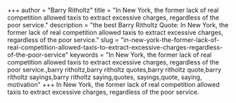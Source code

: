 +++
author = "Barry Ritholtz"
title = "In New York, the former lack of real competition allowed taxis to extract excessive charges, regardless of the poor service."
description = "the best Barry Ritholtz Quote: In New York, the former lack of real competition allowed taxis to extract excessive charges, regardless of the poor service."
slug = "in-new-york-the-former-lack-of-real-competition-allowed-taxis-to-extract-excessive-charges-regardless-of-the-poor-service"
keywords = "In New York, the former lack of real competition allowed taxis to extract excessive charges, regardless of the poor service.,barry ritholtz,barry ritholtz quotes,barry ritholtz quote,barry ritholtz sayings,barry ritholtz saying,quotes, sayings,quote, saying, motivation"
+++
In New York, the former lack of real competition allowed taxis to extract excessive charges, regardless of the poor service.

